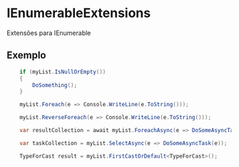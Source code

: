 # IEnumerableExtensions
 Extensões para IEnumerable


## Exemplo

```C#
    if (myList.IsNullOrEmpty())
    {
        DoSomething();
    }
```

```C#
    myList.Foreach(e => Console.WriteLine(e.ToString()));
```

```C#
    myList.ReverseForeach(e => Console.WriteLine(e.ToString()));
```

```C#
    var resultCollection = await myList.ForeachAsync(e => DoSomeAsyncTask(e));
```

```C#
    var taskCollection = myList.SelectAsync(e => DoSomeAsyncTask(e));
```

```C#
    TypeForCast result = myList.FirstCastOrDefault<TypeForCast>();
```